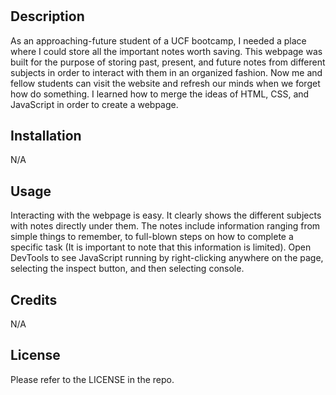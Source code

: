 # <Basics-of-Fullstack-Web-Development>

## Description

As an approaching-future student of a UCF bootcamp, I needed a place where I could store all the important notes worth saving. This webpage was built for the purpose of storing past, present, and future notes from different subjects in order to interact with them in an organized fashion. Now me and fellow students can visit the website and refresh our minds when we forget how do something. I learned how to merge the ideas of HTML, CSS, and JavaScript in order to create a webpage.


## Installation

N/A


## Usage

Interacting with the webpage is easy. It clearly shows the different subjects with notes directly under them. The notes include information ranging from simple things to remember, to full-blown steps on how to complete a specific task (It is important to note that this information is limited). Open DevTools to see JavaScript running by right-clicking anywhere on the page, selecting the inspect button, and then selecting console.


## Credits

N/A


## License

Please refer to the LICENSE in the repo.
